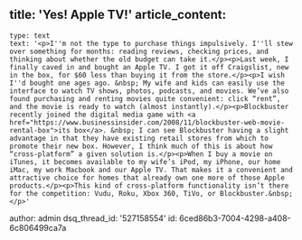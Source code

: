 title: 'Yes! Apple TV!'
article_content:
  -
    type: text
    text: '<p>I''m not the type to purchase things impulsively. I''ll stew over something for months: reading reviews, checking prices, and thinking about whether the old budget can take it.</p><p>Last week, I finally caved in and bought an Apple TV. I got it off Craigslist, new in the box, for $60 less than buying it from the store.</p><p>I wish I''d bought one ages ago. &nbsp; My wife and kids can easily use the interface to watch TV shows, photos, podcasts, and movies. We’ve also found purchasing and renting movies quite convenient: click “rent”, and the movie is ready to watch (almost instantly).</p><p>Blockbuster recently joined the digital media game with <a href="https://www.businessinsider.com/2008/11/blockbuster-web-movie-rental-box">its box</a>. &nbsp; I can see Blockbuster having a slight advantage in that they have existing retail stores from which to promote their new box. However, I think much of this is about how “cross-platform” a given solution is.</p><p>When I buy a movie on iTunes, it becomes available to my wife’s iPod, my iPhone, our home iMac, my work Macbook and our Apple TV. That makes it a convenient and attractive choice for homes that already own one more of those Apple products.</p><p>This kind of cross-platform functionality isn’t there for the competition: Vudu, Roku, Xbox 360, TiVo, or Blockbuster.&nbsp; </p>'
author: admin
dsq_thread_id: '527158554'
id: 6ced86b3-7004-4298-a408-6c806499ca7a
